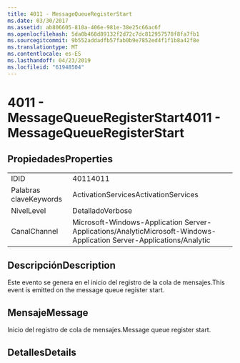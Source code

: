 ```yaml
---
title: 4011 - MessageQueueRegisterStart
ms.date: 03/30/2017
ms.assetid: ab806605-810a-406e-981e-38e25c66ac6f
ms.openlocfilehash: 5da0b468d89132f2d72c7dc812957578f8fa7fb1
ms.sourcegitcommit: 9b552addadfb57fab0b9e7852ed4f1f1b8a42f8e
ms.translationtype: MT
ms.contentlocale: es-ES
ms.lasthandoff: 04/23/2019
ms.locfileid: "61948504"
---
```

# <a name="4011---messagequeueregisterstart"></a><span data-ttu-id="588dd-102">4011 - MessageQueueRegisterStart</span><span class="sxs-lookup"><span data-stu-id="588dd-102">4011 - MessageQueueRegisterStart</span></span>
## <a name="properties"></a><span data-ttu-id="588dd-103">Propiedades</span><span class="sxs-lookup"><span data-stu-id="588dd-103">Properties</span></span>  
  
|||  
|-|-|  
|<span data-ttu-id="588dd-104">ID</span><span class="sxs-lookup"><span data-stu-id="588dd-104">ID</span></span>|<span data-ttu-id="588dd-105">4011</span><span class="sxs-lookup"><span data-stu-id="588dd-105">4011</span></span>|  
|<span data-ttu-id="588dd-106">Palabras clave</span><span class="sxs-lookup"><span data-stu-id="588dd-106">Keywords</span></span>|<span data-ttu-id="588dd-107">ActivationServices</span><span class="sxs-lookup"><span data-stu-id="588dd-107">ActivationServices</span></span>|  
|<span data-ttu-id="588dd-108">Nivel</span><span class="sxs-lookup"><span data-stu-id="588dd-108">Level</span></span>|<span data-ttu-id="588dd-109">Detallado</span><span class="sxs-lookup"><span data-stu-id="588dd-109">Verbose</span></span>|  
|<span data-ttu-id="588dd-110">Canal</span><span class="sxs-lookup"><span data-stu-id="588dd-110">Channel</span></span>|<span data-ttu-id="588dd-111">Microsoft-Windows-Application Server-Applications/Analytic</span><span class="sxs-lookup"><span data-stu-id="588dd-111">Microsoft-Windows-Application Server-Applications/Analytic</span></span>|  
  
## <a name="description"></a><span data-ttu-id="588dd-112">Descripción</span><span class="sxs-lookup"><span data-stu-id="588dd-112">Description</span></span>  
 <span data-ttu-id="588dd-113">Este evento se genera en el inicio del registro de la cola de mensajes.</span><span class="sxs-lookup"><span data-stu-id="588dd-113">This event is emitted on the message queue register start.</span></span>  
  
## <a name="message"></a><span data-ttu-id="588dd-114">Mensaje</span><span class="sxs-lookup"><span data-stu-id="588dd-114">Message</span></span>  
 <span data-ttu-id="588dd-115">Inicio del registro de cola de mensajes.</span><span class="sxs-lookup"><span data-stu-id="588dd-115">Message queue register start.</span></span>  
  
## <a name="details"></a><span data-ttu-id="588dd-116">Detalles</span><span class="sxs-lookup"><span data-stu-id="588dd-116">Details</span></span>
